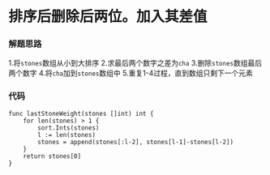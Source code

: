 # 排序后删除后两位。加入其差值
### 解题思路
1.将``stones``数组从小到大排序
2.求最后两个数字之差为``cha``
3.删除``stones``数组最后两个数字
4.将``cha``加到``stones``数组中
5.重复1-4过程，直到数组只剩下一个元素
### 代码

```golang
func lastStoneWeight(stones []int) int {
	for len(stones) > 1 {
		sort.Ints(stones)
		l := len(stones)
		stones = append(stones[:l-2], stones[l-1]-stones[l-2])
	}
	return stones[0]
}
```